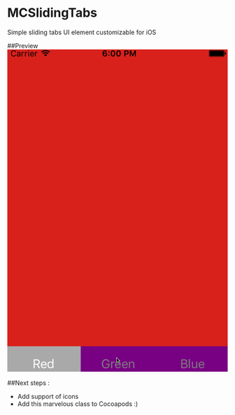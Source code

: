# MCSlidingTabs
Simple sliding tabs UI element customizable for iOS

##Preview
![MCSlidingTabs Preview](/mcslidingtabs.gif?raw=true "MCSlidingTabs Preview")


##Next steps :
- Add support of icons
- Add this marvelous class to Cocoapods :)
